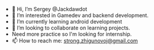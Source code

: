 - 👋 Hi, I’m Sergey @Jackdawdot
- 👀 I’m interested in Gamedev and backend development.
- 🌱 I’m currently learning android development
- 💞️ I’m looking to collaborate on learning projects.
- Need more practice so I'm looking for internship.
- 📫 How to reach me: strong.zhigunovoj@gmail.com

<!---
Jackdawdot/Jackdawdot is a ✨ special ✨ repository because its `README.md` (this file) appears on your GitHub profile.
You can click the Preview link to take a look at your changes.
--->
